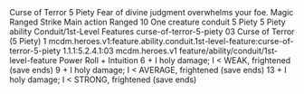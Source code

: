 <ability>
  <name>Curse of Terror</name>
  <cost>5 Piety</cost>
  <flavor>Fear of divine judgment overwhelms your foe.</flavor>
  <keywords>
    <keyword>Magic</keyword>
    <keyword>Ranged</keyword>
    <keyword>Strike</keyword>
  </keywords>
  <type>Main action</type>
  <distance>Ranged 10</distance>
  <target>One creature</target>
  <metadata>
    <class>conduit</class>
    <cost>5 Piety</cost>
    <cost_amount>5</cost_amount>
    <cost_resource>Piety</cost_resource>
    <feature_type>ability</feature_type>
    <file_dpath>Conduit/1st-Level Features</file_dpath>
    <item_id>curse-of-terror-5-piety</item_id>
    <item_index>03</item_index>
    <item_name>Curse of Terror (5 Piety)</item_name>
    <level>1</level>
    <scc>mcdm.heroes.v1:feature.ability.conduit.1st-level-feature:curse-of-terror-5-piety</scc>
    <scdc>1.1.1:5.2.4.1:03</scdc>
    <source>mcdm.heroes.v1</source>
    <type>feature/ability/conduit/1st-level-feature</type>
  </metadata>
  <effects>
    <effect type="roll">
      <roll>Power Roll + Intuition</roll>
      <t1>6 + I holy damage; I &lt; WEAK, frightened (save ends)</t1>
      <t2>9 + I holy damage; I &lt; AVERAGE, frightened (save ends)</t2>
      <t3>13 + I holy damage; I &lt; STRONG, frightened (save ends)</t3>
    </effect>
  </effects>
</ability>
